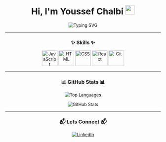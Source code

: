 <h1 align="center">Hi, I'm Youssef Chalbi <img src="https://media.giphy.com/media/hvRJCLFzcasrR4ia7z/giphy.gif" width="30px"></h1>

<p align="center">
  <img src="https://readme-typing-svg.demolab.com?font=Fira+Code&size=24&duration=2000&pause=1000&color=00FF00&center=true&width=435&lines=Software+Engeneering+Student" alt="Typing SVG">
</p>

---

### <p align="center">✨ Skills ✨</p>

<p align="center">
 
  
  <img src="https://media.giphy.com/media/LMt9638dO8dftAjtco/giphy.gif" alt="JavaScript" width="50" />
  <img src="https://media.giphy.com/media/fsEaZldNC8A1PJ3mwp/giphy.gif" alt="HTML" width="50" />
  <img src="https://media.giphy.com/media/SiMNaUIT3fYOE/giphy.gif" alt="CSS" width="50" />
  <img src="https://media.giphy.com/media/eNAsjO55tPbgaor7ma/giphy.gif" alt="React" width="50" />
  <img src="https://media.giphy.com/media/kH1DBkPNyZPOk0BxrM/giphy.gif" alt="Git" width="50" />
</p>


---

### <p align="center">📊 GitHub Stats 📊</p>

<p align="center">
  <img align="center" src="https://github-readme-stats.vercel.app/api/top-langs/?username=ChYoussef02&layout=compact&theme=dark" alt="Top Languages" />
</p>
<p align="center">
  <img align="center" src="https://github-readme-stats.vercel.app/api?username=ChYoussef02&show_icons=true&theme=dark" alt="GitHub Stats" />
</p>

---

### <p align="center">📬 Lets Connect  📬</p>

<p align="center">
  <a href="https://www.linkedin.com/in/youssef-chalbi-0584a9182/">
    <img src="https://img.shields.io/badge/LinkedIn-blue?logo=linkedin&style=for-the-badge" alt="LinkedIn">
  </a>
</p>


